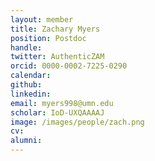 ```yaml
---
layout: member
title: Zachary Myers
position: Postdoc
handle:
twitter: AuthenticZAM
orcid: 0000-0002-7225-0290
calendar:
github:
linkedin:
email: myers998@umn.edu
scholar: IoD-UXQAAAAJ
image: /images/people/zach.png
cv:
alumni:
---
```

